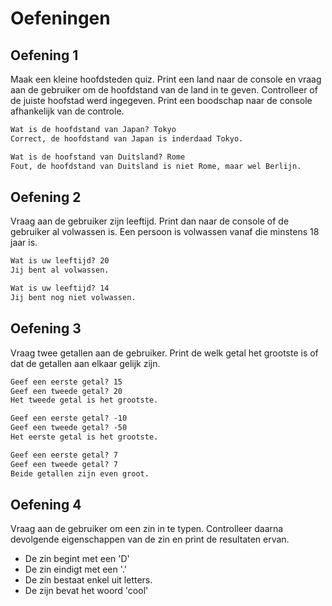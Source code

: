 # Oefeningen

## Oefening 1

Maak een kleine hoofdsteden quiz. Print een land naar de console en vraag aan de gebruiker om
de hoofdstand van de land in te geven. Controlleer of de juiste hoofstad werd ingegeven. Print een
boodschap naar de console afhankelijk van de controle.

```txt
Wat is de hoofdstand van Japan? Tokyo
Correct, de hoofdstand van Japan is inderdaad Tokyo.

Wat is de hoofstand van Duitsland? Rome
Fout, de hoofdstand van Duitsland is niet Rome, maar wel Berlijn.
```

## Oefening 2

Vraag aan de gebruiker zijn leeftijd. Print dan naar de console of de gebruiker al volwassen is.
Een persoon is volwassen vanaf die minstens 18 jaar is.

```txt
Wat is uw leeftijd? 20
Jij bent al volwassen.
```

```txt
Wat is uw leeftijd? 14
Jij bent nog niet volwassen.
```

## Oefening 3

Vraag twee getallen aan de gebruiker. Print de welk getal het grootste is of dat de getallen aan
elkaar gelijk zijn.

```txt
Geef een eerste getal? 15
Geef een tweede getal? 20
Het tweede getal is het grootste.
```

```txt
Geef een eerste getal? -10
Geef een tweede getal? -50
Het eerste getal is het grootste.
```

```txt
Geef een eerste getal? 7
Geef een tweede getal? 7
Beide getallen zijn even groot.
```

## Oefening 4

Vraag aan de gebruiker om een zin in te typen. Controlleer daarna devolgende eigenschappen van de
zin en print de resultaten ervan.

- De zin begint met een 'D'
- De zin eindigt met een '.'
- De zin bestaat enkel uit letters.
- De zijn bevat het woord 'cool'
